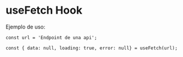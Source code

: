 # useFetch Hook

Ejemplo de uso:

```
const url = 'Endpoint de una api';

const { data: null, loading: true, error: null} = useFetch(url);
```
